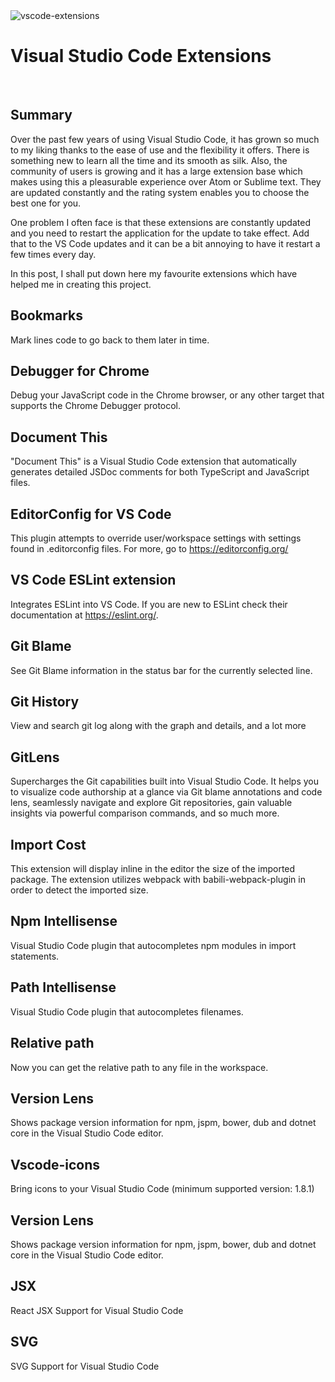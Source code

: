 <img src="/img/vscode-extensions.jpg" title="vscode-extensions" class="post-first-image" />

# Visual Studio Code Extensions

&nbsp;

## Summary

Over the past few years of using Visual Studio Code, it has grown so much to my liking thanks to the ease of use and the flexibility it offers.
There is something new to learn all the time and its smooth as silk. Also, the community of users is growing and it has a large extension base which makes using this a pleasurable experience over Atom or Sublime text.
They are updated constantly and the rating system enables you to choose the best one for you.

One problem I often face is that these extensions are constantly updated and you need to restart the application for the update to take effect.
Add that to the VS Code updates and it can be a bit annoying to have it restart a few times every day.

In this post, I shall put down here my favourite extensions which have helped me in creating this project.

## Bookmarks
  Mark lines code to go back to them later in time.

## Debugger for Chrome

Debug your JavaScript code in the Chrome browser, or any other target that supports the Chrome Debugger protocol.

## Document This

"Document This" is a Visual Studio Code extension that automatically generates detailed JSDoc comments for both TypeScript and JavaScript files.

## EditorConfig for VS Code

This plugin attempts to override user/workspace settings with settings found in .editorconfig files. For more, go to https://editorconfig.org/

## VS Code ESLint extension

Integrates ESLint into VS Code. If you are new to ESLint check their documentation at https://eslint.org/.

## Git Blame

See Git Blame information in the status bar for the currently selected line.

## Git History

View and search git log along with the graph and details, and a lot more

## GitLens

Supercharges the Git capabilities built into Visual Studio Code. It helps you to visualize code authorship at a glance via Git blame annotations and code lens, seamlessly navigate and explore Git repositories, gain valuable insights via powerful comparison commands, and so much more.

## Import Cost

This extension will display inline in the editor the size of the imported package. The extension utilizes webpack with babili-webpack-plugin in order to detect the imported size.

## Npm Intellisense

Visual Studio Code plugin that autocompletes npm modules in import statements.

## Path Intellisense

Visual Studio Code plugin that autocompletes filenames.

## Relative path

Now you can get the relative path to any file in the workspace.

## Version Lens

Shows package version information for npm, jspm, bower, dub and dotnet core in the Visual Studio Code editor.

## Vscode-icons

Bring icons to your Visual Studio Code (minimum supported version: 1.8.1)

## Version Lens

Shows package version information for npm, jspm, bower, dub and dotnet core in the Visual Studio Code editor.

## JSX

React JSX Support for Visual Studio Code

## SVG

SVG Support for Visual Studio Code
